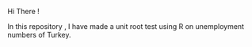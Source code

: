 Hi There !

In this repository , I have made a unit root test using R on unemployment numbers of Turkey.
